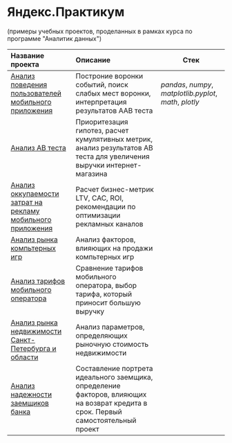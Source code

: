 # **Яндекс.Практикум**  
(примеры учебных проектов, проделанных в рамках курса по программе "Аналитик данных")

|Название проекта|Описание|Стек|
|:-------------------------------------------------------------------|:------------------------------------------------------------------------------------------|-------|
|[Анализ поведения пользователей мобильного приложения](https://github.com/KaterinaFrolkova/yandex_praktikum_projects/tree/main/app_users_behavior_survey)|Построние воронки событий, поиск слабых мест воронки, интерпретация результатов AAB теста| *pandas*,  *numpy*,  *matplotlib.pyplot*,  *math*,  *plotly*
|[Анализ AB теста](https://github.com/KaterinaFrolkova/yandex_praktikum_projects/tree/main/ab_test_results)|Приоритезация гипотез, расчет кумулятивных метрик, анализ результатов AB теста для увеличения выручки интернет-магазина|
|[Анализ оккупаемости затрат на рекламу мобильного приложения](https://github.com/KaterinaFrolkova/yandex_praktikum_projects/tree/main/app_loss_analysis)|Расчет бизнес-метрик LTV, CAC, ROI, рекомендации по оптимизации рекламных каналов|
|[Анализ рынка компьтерных игр](https://github.com/KaterinaFrolkova/yandex_praktikum_projects/tree/main/computer_games_sales_survey)|Анализ факторов, влияющих на продажи компьтерных игр|
|[Анализ тарифов мобильного оператора](https://github.com/KaterinaFrolkova/yandex_praktikum_projects/tree/main/mobile_operator_tariffs_analysis)|Сравнение тарифов мобильного оператора, выбор тарифа, который приносит большую выручку|
|[Анализ рынка недвижимости Санкт-Петербурга и области](https://github.com/KaterinaFrolkova/yandex_praktikum_projects/tree/main/real_estate_survey)|Анализ параметров, определяющих рыночную стоимость недвижимости|
|[Анализ надежности заемщиков банка](https://github.com/KaterinaFrolkova/yandex_praktikum_projects/tree/main/borrower_reliability_survey)|Составление портрета идеального заемщика, определение факторов, влияющих на возврат кредита в срок. Первый самостоятельный проект|
